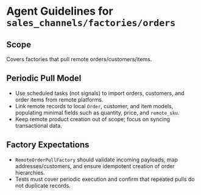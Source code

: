 # Agent Guidelines for `sales_channels/factories/orders`

## Scope
Covers factories that pull remote orders/customers/items.

## Periodic Pull Model
- Use scheduled tasks (not signals) to import orders, customers, and order items from remote platforms.
- Link remote records to local `Order`, customer, and item models, populating minimal fields such as quantity, price, and `remote_sku`.
- Keep remote product creation out of scope; focus on syncing transactional data.

## Factory Expectations
- `RemoteOrderPullFactory` should validate incoming payloads, map addresses/customers, and ensure idempotent creation of order hierarchies.
- Tests must cover periodic execution and confirm that repeated pulls do not duplicate records.
